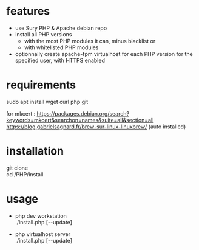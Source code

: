 # features
- use Sury PHP & Apache debian repo
- install all PHP versions
    - with the most PHP modules it can, minus blacklist
    or
    - with whitelisted PHP modules
- optionnally create apache-fpm virtualhost for each PHP version for the specified user, with HTTPS enabled  
  
  
# requirements
sudo apt install wget curl php git  
  
for mkcert :
https://packages.debian.org/search?keywords=mkcert&searchon=names&suite=all&section=all  
https://blog.gabrielsagnard.fr/brew-sur-linux-linuxbrew/ (auto installed)  

  
# installation
git clone <project>  
cd <project>/PHP/install  
  
  
# usage
- php dev workstation  
./install.php [--update] <user>  
  
- php virtualhost server  
./install.php [--update]  

